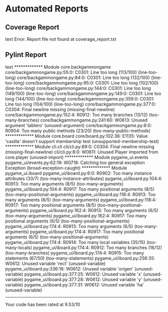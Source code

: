 # Automated Reports
## Coverage Report
text
Error: Report file not found at coverage_report.txt

## Pylint Report
text
************* Module core.backgammongame
core/backgammongame.py:55:0: C0301: Line too long (113/100) (line-too-long)
core/backgammongame.py:84:0: C0301: Line too long (132/100) (line-too-long)
core/backgammongame.py:95:0: C0301: Line too long (102/100) (line-too-long)
core/backgammongame.py:144:0: C0301: Line too long (149/100) (line-too-long)
core/backgammongame.py:149:0: C0301: Line too long (144/100) (line-too-long)
core/backgammongame.py:359:0: C0301: Line too long (104/100) (line-too-long)
core/backgammongame.py:377:0: C0304: Final newline missing (missing-final-newline)
core/backgammongame.py:152:4: R0912: Too many branches (13/12) (too-many-branches)
core/backgammongame.py:241:60: W0613: Unused argument 'tablero' (unused-argument)
core/backgammongame.py:8:0: R0904: Too many public methods (23/20) (too-many-public-methods)
************* Module core.board
core/board.py:102:36: E1135: Value 'casilla' doesn't support membership test (unsupported-membership-test)
************* Module cli.cli
cli/cli.py:89:0: C0304: Final newline missing (missing-final-newline)
cli/cli.py:8:0: W0611: Unused Player imported from core.player (unused-import)
************* Module pygame_ui.events
pygame_ui/events.py:62:19: W0718: Catching too general exception Exception (broad-exception-caught)
************* Module pygame_ui.iboard
pygame_ui/iboard.py:6:0: R0902: Too many instance attributes (33/7) (too-many-instance-attributes)
pygame_ui/iboard.py:104:4: R0913: Too many arguments (8/5) (too-many-arguments)
pygame_ui/iboard.py:104:4: R0917: Too many positional arguments (8/5) (too-many-positional-arguments)
pygame_ui/iboard.py:118:4: R0913: Too many arguments (8/5) (too-many-arguments)
pygame_ui/iboard.py:118:4: R0917: Too many positional arguments (8/5) (too-many-positional-arguments)
pygame_ui/iboard.py:162:4: R0913: Too many arguments (6/5) (too-many-arguments)
pygame_ui/iboard.py:162:4: R0917: Too many positional arguments (6/5) (too-many-positional-arguments)
pygame_ui/iboard.py:174:4: R0913: Too many arguments (6/5) (too-many-arguments)
pygame_ui/iboard.py:174:4: R0917: Too many positional arguments (6/5) (too-many-positional-arguments)
pygame_ui/iboard.py:174:4: R0914: Too many local variables (35/15) (too-many-locals)
pygame_ui/iboard.py:174:4: R0912: Too many branches (16/12) (too-many-branches)
pygame_ui/iboard.py:174:4: R0915: Too many statements (67/50) (too-many-statements)
pygame_ui/iboard.py:256:35: W0612: Unused variable 'rect' (unused-variable)
pygame_ui/iboard.py:336:16: W0612: Unused variable 'origen' (unused-variable)
pygame_ui/iboard.py:377:25: W0612: Unused variable 'x' (unused-variable)
pygame_ui/iboard.py:377:28: W0612: Unused variable 'y' (unused-variable)
pygame_ui/iboard.py:377:31: W0612: Unused variable 'ha' (unused-variable)

-----------------------------------
Your code has been rated at 9.53/10



